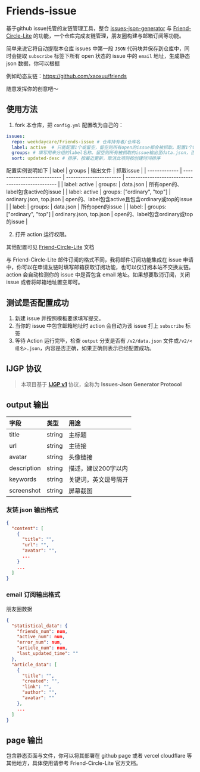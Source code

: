 # Friends-issue

基于github issue托管的友链管理工具，整合 [issues-json-generator](https://github.com/xaoxuu/issues-json-generator) 与 [Friend-Circle-Lite](https://github.com/willow-god/Friend-Circle-Lite) 的功能，一个仓库完成友链管理，朋友圈构建与邮箱订阅等功能。

简单来说它将自动提取本仓库 issues 中第一段 `JSON` 代码块并保存到仓库中，同时会提取 `subscribe` 标签下所有 open 状态的 issue 中的 `email` 地址，生成静态 json 数据，你可以根据

例如动态友链：https://github.com/xaoxuu/friends

随意发挥你的创意吧～

## 使用方法

1. fork 本仓库，把 `config.yml` 配置改为自己的：

```yaml
issues:
  repo: weekdaycare/Friends-issue # 仓库持有者/仓库名
  label: active  # 只能配置1个或留空，留空则所有open的issue都会被抓取。配置1个时，issue只有在具有该标签时才被抓取
  groups: # 填写用来分组的label名称。留空则所有被抓取的issue输出至data.json，否则按照输出与组名同名的json文件
  sort: updated-desc # 排序，按最近更新，取消此项则按创建时间排序
```
配置实例说明如下
| label         | groups                      | 输出文件                | 抓取issue                                         |
| ------------- | --------------------------- | ----------------------- | ------------------------------------------------- |
| label: active | groups:                     | data.json               | 所有open的、label包含active的issue                |
| label: active | groups: ["ordinary", "top"] | ordinary.json, top.json | open的、label包含active且包含ordinary或top的issue |
| label:        | groups:                     | data.json               | 所有open的issue                                   |
| label:        | groups: ["ordinary", "top"] | ordinary.json, top.json | open的、label包含ordinary或top的issue             |

2. 打开 action 运行权限。

其他配置可见 [Friend-Circle-Lite](https://github.com/willow-god/Friend-Circle-Lite) 文档

与 Friend-Circle-Lite 邮件订阅的格式不同，我将邮件订阅功能集成在 issue 申请中，你可以在申请友链时填写邮箱获取订阅功能，也可以仅订阅本站不交换友链。action 会自动检测你的 issue 中是否包含 email 地址。如果想要取消订阅，关闭 issue 或者将邮箱地址置空即可。

## 测试是否配置成功

1. 新建 issue 并按照模板要求填写提交。
2. 当你的 issue 中包含邮箱地址时 action 会自动为该 issue 打上 `subscribe` 标签
3. 等待 Action 运行完毕，检查 `output` 分支是否有 `/v2/data.json` 文件或`/v2/<组名>.json`，内容是否正确，如果正确则表示已经配置成功。


## IJGP 协议

> 本项目基于 **[IJGP v1](https://github.com/topics/ijgp)** 协议，全称为 **Issues-Json Generator Protocol**

## output 输出

| 字段 | 类型 | 用途 |
| :-- | :-- | :-- |
| title | string | 主标题 |
| url | string | 主链接 |
| avatar | string | 头像链接 |
| description | string | 描述，建议200字以内 |
| keywords | string | 关键词，英文逗号隔开 |
| screenshot | string | 屏幕截图 |

### 友链 json 输出格式

```json data.json
{
  "content": [
    {
      "title": "",
      "url": "",
      "avatar": "",
      ...
    }
    ...
  ]
}
```

### email 订阅输出格式

朋友圈数据

```json all.json
{
  "statistical_data": {
    "friends_num": num,
    "active_num": num,
    "error_num": num,
    "article_num": num,
    "last_updated_time": ""
  },
  "article_data": [
    {
      "title": "",
      "created": "",
      "link": "",
      "author": "",
      "avatar": ""
    },
    ...
  ]
}
```

## page 输出

包含静态页面与文件，你可以将其部署在 github page 或者 vercel cloudflare 等其他地方，具体使用请参考 Friend-Circle-Lite 官方文档。